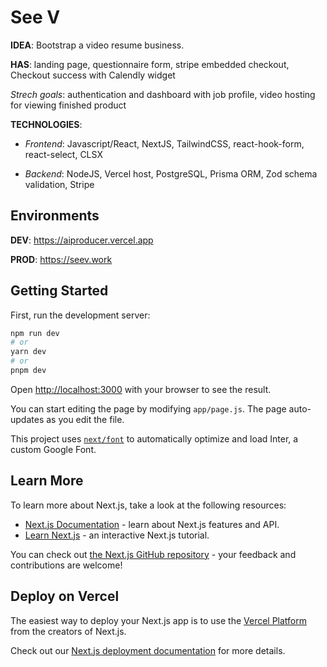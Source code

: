 # See V

**IDEA**: Bootstrap a video resume business.

**HAS**: landing page, questionnaire form, stripe embedded checkout, Checkout success with Calendly widget

*Strech goals*: authentication and dashboard with job profile, video hosting for viewing finished product

**TECHNOLOGIES**: 

* *Frontend*: Javascript/React, NextJS, TailwindCSS, react-hook-form, react-select, CLSX

* *Backend*: NodeJS, Vercel host, PostgreSQL, Prisma ORM, Zod schema validation, Stripe

## Environments

**DEV**: https://aiproducer.vercel.app

**PROD**: https://seev.work

## Getting Started

First, run the development server:

```bash
npm run dev
# or
yarn dev
# or
pnpm dev
```

Open [http://localhost:3000](http://localhost:3000) with your browser to see the result.

You can start editing the page by modifying `app/page.js`. The page auto-updates as you edit the file.

This project uses [`next/font`](https://nextjs.org/docs/basic-features/font-optimization) to automatically optimize and load Inter, a custom Google Font.

## Learn More

To learn more about Next.js, take a look at the following resources:

- [Next.js Documentation](https://nextjs.org/docs) - learn about Next.js features and API.
- [Learn Next.js](https://nextjs.org/learn) - an interactive Next.js tutorial.

You can check out [the Next.js GitHub repository](https://github.com/vercel/next.js/) - your feedback and contributions are welcome!

## Deploy on Vercel

The easiest way to deploy your Next.js app is to use the [Vercel Platform](https://vercel.com/new?utm_medium=default-template&filter=next.js&utm_source=create-next-app&utm_campaign=create-next-app-readme) from the creators of Next.js.

Check out our [Next.js deployment documentation](https://nextjs.org/docs/deployment) for more details.
